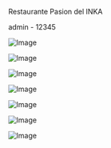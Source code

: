 Restaurante Pasion del INKA 

admin - 12345

![Image](https://github.com/user-attachments/assets/76b07567-9a96-44e2-945c-a190c0b8c8a4)

![Image](https://github.com/user-attachments/assets/f40b902b-3e22-4d07-a47a-c8bf7527fe6c)

![Image](https://github.com/user-attachments/assets/d4e2efc2-4f8f-4124-83ac-9d0a685fe51a)

![Image](https://github.com/user-attachments/assets/f73fff47-669e-4c28-a5f3-833c2caa24b6)

![Image](https://github.com/user-attachments/assets/b7ecd120-b663-4348-8c6a-36a8adde8fcc)

![Image](https://github.com/user-attachments/assets/094238cd-48b5-48a2-8c32-3d2b81cc91a2)

![Image](https://github.com/user-attachments/assets/00180c10-866e-40fa-989f-d99955fa24ef)

